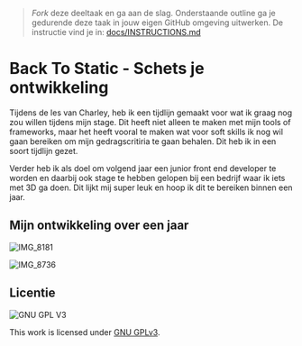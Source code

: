 > _Fork_ deze deeltaak en ga aan de slag. 
Onderstaande outline ga je gedurende deze taak in jouw eigen GitHub omgeving uitwerken. 
De instructie vind je in: [docs/INSTRUCTIONS.md](docs/INSTRUCTIONS.md)

# Back To Static - Schets je ontwikkeling
Tijdens de les van Charley, heb ik een tijdlijn gemaakt voor wat ik graag nog zou willen tijdens mijn stage. Dit heeft niet alleen te maken met mijn tools of frameworks, maar het heeft vooral te maken wat voor soft skills ik nog wil gaan bereiken om mijn gedragscritiria te gaan behalen. Dit heb ik in een soort tijdlijn gezet. 

Verder heb ik als doel om volgend jaar een junior front end developer te worden en daarbij ook stage te hebben gelopen bij een bedrijf waar ik iets met 3D ga doen. Dit lijkt mij super leuk en hoop ik dit te bereiken binnen een jaar.

## Mijn ontwikkeling over een jaar

![IMG_8181](https://user-images.githubusercontent.com/34651215/207616151-8d3b967b-ab4f-4062-80a0-70df9ee521d8.jpg)

![IMG_8736](https://user-images.githubusercontent.com/34651215/211547248-3fa3104c-a21e-4916-a22c-d942b72bca2a.jpg)

## Licentie

![GNU GPL V3](https://www.gnu.org/graphics/gplv3-127x51.png)

This work is licensed under [GNU GPLv3](./LICENSE).
